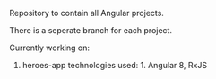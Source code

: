 Repository to contain all Angular projects.

There is a seperate branch for each project.

Currently working on:
1. heroes-app 
  technologies used: 1. Angular 8, RxJS
